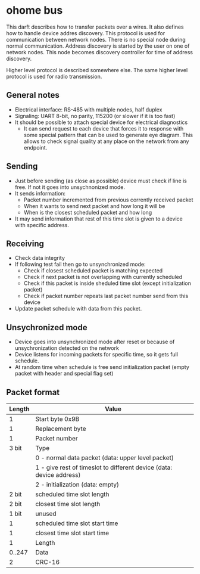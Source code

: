 ohome bus
=========

This darft describes how to transfer packets over a wires.
It also defines how to handle device addres discovery.
This protocol is used for communication between network nodes.
There is no special node during normal communication.
Address discovery is started by the user on one of network nodes.
This node becomes discovery controller for time of address discovery.

Higher level protocol is described somewhere else. The same higher level protocol is used for radio transmission.

General notes
-------------

 * Electrical interface: RS-485 with multiple nodes, half duplex	
 * Signaling: UART 8-bit, no parity, 115200 (or slower if it is too fast)
 * It should be possible to attach special device for electrical diagnostics
 	  * It can send request to each device that forces it to response with some special
	    pattern that can be used to generate eye diagram. This allows to check signal quality at any
	    place on the network from any endpoint.

Sending
-----------
* Just before sending (as close as possible) device must check if line is free. If not it goes into unsychnonized mode.
* It sends information:
  * Packet number incremented from previous corrently received packet
  * When it wants to send next packet and how long it will be
  * When is the closest scheduled packet and how long
* It may send information that rest of this time slot is given to a device with specific address.

Receiving
---------
* Check data integrity
* If following test fail then go to unsynchronized mode:
  * Check if closest scheduled packet is matching expected
  * Check if next packet is not overlapping with currently scheduled
  * Check if this packet is inside sheduled time slot (except initialization packet)
  * Check if packet number repeats last packet number send from this device
* Update packet schedule with data from this packet.
  
Unsychronized mode
------------------
* Device goes into unsynchronized mode after reset or because of unsychronization detected on the network
* Device listens for incoming packets for specific time, so it gets full schedule.
* At random time when schedule is free send initialization packet (empty packet with header and special flag set)

Packet format
-----------

| Length | Value |
|--------|-------|
| 1 | Start byte 0x9B |
| 1 | Replacement byte |
| 1 | Packet number |
| 3 bit | Type |
|   | 0 - normal data packet (data: upper level packet) |
|   | 1 - give rest of timeslot to different device (data: device address)  |
|   | 2 - initialization (data: empty) |
| 2 bit | scheduled time slot length |
| 2 bit | closest time slot length |
| 1 bit | unused |
| 1 | scheduled time slot start time |
| 1 | closest time slot start time |
| 1 | Length |
| 0..247 | Data |
| 2 | CRC-16 |
